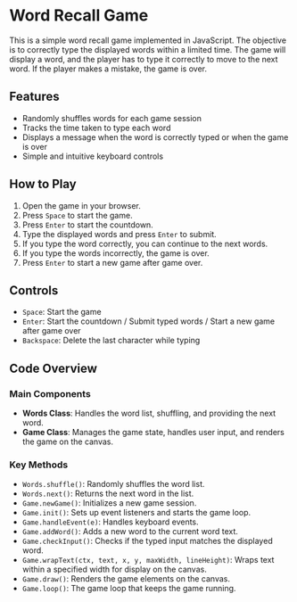 # Word Recall Game

This is a simple word recall game implemented in JavaScript. The 
objective is 
to correctly type the displayed words within a limited time. The game will display a word, and the player has to type it correctly to move to the next word. If the player makes a mistake, the game is over.

## Features

- Randomly shuffles words for each game session
- Tracks the time taken to type each word
- Displays a message when the word is correctly typed or when the game is over
- Simple and intuitive keyboard controls

## How to Play

1. Open the game in your browser.
2. Press `Space` to start the game.
3. Press `Enter` to start the countdown.
4. Type the displayed words and press `Enter` to submit.
5. If you type the word correctly, you can continue to the next words.
6. If you type the words incorrectly, the game is over.
7. Press `Enter` to start a new game after game over.

## Controls

- `Space`: Start the game
- `Enter`: Start the countdown / Submit typed words / Start a new game after game over
- `Backspace`: Delete the last character while typing

## Code Overview

### Main Components

- **Words Class**: Handles the word list, shuffling, and providing the next word.
- **Game Class**: Manages the game state, handles user input, and renders the game on the canvas.

### Key Methods

- `Words.shuffle()`: Randomly shuffles the word list.
- `Words.next()`: Returns the next word in the list.
- `Game.newGame()`: Initializes a new game session.
- `Game.init()`: Sets up event listeners and starts the game loop.
- `Game.handleEvent(e)`: Handles keyboard events.
- `Game.addWord()`: Adds a new word to the current word text.
- `Game.checkInput()`: Checks if the typed input matches the displayed word.
- `Game.wrapText(ctx, text, x, y, maxWidth, lineHeight)`: Wraps text within a specified width for display on the canvas.
- `Game.draw()`: Renders the game elements on the canvas.
- `Game.loop()`: The game loop that keeps the game running.
